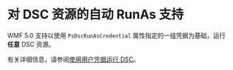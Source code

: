 # <a name="automatic-runas-support-for-dsc-resources"></a>对 DSC 资源的自动 RunAs 支持

WMF 5.0 支持以使用 `PsDscRunAsCredential` 属性指定的一组凭据为基础，运行**任意** DSC 资源。 

有关详细信息，请参阅[使用用户凭据运行 DSC](https://msdn.microsoft.com/powershell/dsc/runasuser)。